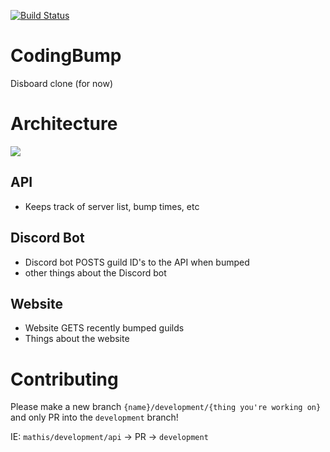 [![Build Status](https://travis-ci.org/Coding-Web-Community/CodingBump.svg?branch=master)](https://travis-ci.org/Coding-Web-Community/CodingBump)
# CodingBump
Disboard clone (for now)

# Architecture

![](https://media.discordapp.net/attachments/760959186745163806/761885595857190972/unknown.png)
## API
- Keeps track of server list, bump times, etc

## Discord Bot
- Discord bot POSTS guild ID's to the API when bumped
- other things about the Discord bot

## Website
- Website GETS recently bumped guilds
- Things about the website

# Contributing

Please make a new branch `{name}/development/{thing you're working on}` and only PR into the `development` branch!

IE: `mathis/development/api` -> PR -> `development`
